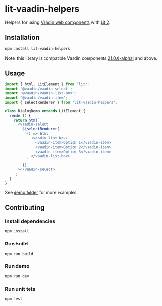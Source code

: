 # lit-vaadin-helpers

Helpers for using [Vaadin web components](https://github.com/vaadin/web-components) with [Lit 2](https://lit.dev).

## Installation

```sh
npm install lit-vaadin-helpers
```

Note: this library is compatible Vaadin components [21.0.0-alpha1](https://github.com/vaadin/web-components/releases/tag/v21.0.0-alpha1) and above.

## Usage

```js
import { html, LitElement } from 'lit';
import '@vaadin/vaadin-select';
import '@vaadin/vaadin-list-box';
import '@vaadin/vaadin-item';
import { selectRenderer } from 'lit-vaadin-helpers';

class DialogDemo extends LitElement {
  render() {
    return html`
      <vaadin-select
        ${selectRenderer(
          () => html`
            <vaadin-list-box>
              <vaadin-item>Option 1</vaadin-item>
              <vaadin-item>Option 2</vaadin-item>
              <vaadin-item>Option 3</vaadin-item>
            </vaadin-list-box>
          `
        )}
      ></vaadin-select>
    `;
  }
}
```

See [demo folder](https://github.com/web-padawan/lit-vaadin-helpers/tree/master/src/demo) for more examples.

## Contributing

### Install dependencies

```sh
npm install
```

### Run build

```sh
npm run build
```

### Run demo

```sh
npm run dev
```

### Run unit tets

```sh
npm test
```
